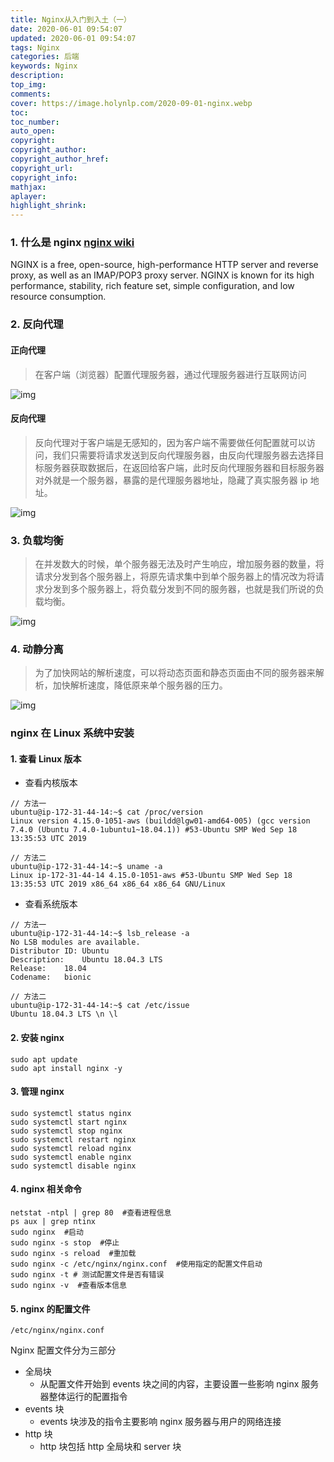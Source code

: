 ```yaml
---
title: Nginx从入门到入土（一）
date: 2020-06-01 09:54:07
updated: 2020-06-01 09:54:07
tags: Nginx
categories: 后端
keywords: Nginx
description:
top_img:
comments:
cover: https://image.holynlp.com/2020-09-01-nginx.webp
toc:
toc_number:
auto_open:
copyright:
copyright_author:
copyright_author_href:
copyright_url:
copyright_info:
mathjax:
aplayer:
highlight_shrink:
---
```


### 1. 什么是 nginx [nginx wiki](https://www.nginx.com/resources/wiki/)

NGINX is a free, open-source, high-performance HTTP server and reverse proxy, as well as an IMAP/POP3 proxy server. NGINX is known for its high performance, stability, rich feature set, simple configuration, and low resource consumption.

### 2. 反向代理

#### 正向代理

> 在客户端（浏览器）配置代理服务器，通过代理服务器进行互联网访问

![img](https://image.holynlp.com/2020-09-01-2020-01-03-073954.png)

#### 反向代理

> 反向代理对于客户端是无感知的，因为客户端不需要做任何配置就可以访问，我们只需要将请求发送到反向代理服务器，由反向代理服务器去选择目标服务器获取数据后，在返回给客户端，此时反向代理服务器和目标服务器对外就是一个服务器，暴露的是代理服务器地址，隐藏了真实服务器 ip 地址。

![img](https://image.holynlp.com/2020-09-01-2020-01-03-075534.png)

### 3. 负载均衡

> 在并发数大的时候，单个服务器无法及时产生响应，增加服务器的数量，将请求分发到各个服务器上，将原先请求集中到单个服务器上的情况改为将请求分发到多个服务器上，将负载分发到不同的服务器，也就是我们所说的负载均衡。

![img](https://image.holynlp.com/2020-09-01-2020-01-03-080704.png)

### 4. 动静分离

> 为了加快网站的解析速度，可以将动态页面和静态页面由不同的服务器来解析，加快解析速度，降低原来单个服务器的压力。

![img](https://image.holynlp.com/2020-01-03-081558.png)

### nginx 在 Linux 系统中安装

#### 1. 查看 Linux 版本

- 查看内核版本

```shell
// 方法一
ubuntu@ip-172-31-44-14:~$ cat /proc/version
Linux version 4.15.0-1051-aws (buildd@lgw01-amd64-005) (gcc version 7.4.0 (Ubuntu 7.4.0-1ubuntu1~18.04.1)) #53-Ubuntu SMP Wed Sep 18 13:35:53 UTC 2019

// 方法二
ubuntu@ip-172-31-44-14:~$ uname -a
Linux ip-172-31-44-14 4.15.0-1051-aws #53-Ubuntu SMP Wed Sep 18 13:35:53 UTC 2019 x86_64 x86_64 x86_64 GNU/Linux
```

- 查看系统版本

```shell
// 方法一
ubuntu@ip-172-31-44-14:~$ lsb_release -a
No LSB modules are available.
Distributor ID:	Ubuntu
Description:	Ubuntu 18.04.3 LTS
Release:	18.04
Codename:	bionic

// 方法二
ubuntu@ip-172-31-44-14:~$ cat /etc/issue
Ubuntu 18.04.3 LTS \n \l
```

#### 2. 安装 nginx

```shell
sudo apt update
sudo apt install nginx -y
```

#### 3. 管理 nginx

```shell
sudo systemctl status nginx
sudo systemctl start nginx
sudo systemctl stop nginx
sudo systemctl restart nginx
sudo systemctl reload nginx
sudo systemctl enable nginx
sudo systemctl disable nginx
```

#### 4. nginx 相关命令

```shell
netstat -ntpl | grep 80  #查看进程信息
ps aux | grep ntinx
sudo nginx  #启动
sudo nginx -s stop  #停止
sudo nginx -s reload  #重加载
sudo nginx -c /etc/nginx/nginx.conf  #使用指定的配置文件启动
sudo nginx -t # 测试配置文件是否有错误
sudo nginx -v  #查看版本信息
```

#### 5. nginx 的配置文件

```shell
/etc/nginx/nginx.conf
```

Nginx 配置文件分为三部分

- 全局块
  - 从配置文件开始到 events 块之间的内容，主要设置一些影响 nginx 服务器整体运行的配置指令
- events 块
  - events 块涉及的指令主要影响 nginx 服务器与用户的网络连接
- http 块
  - http 块包括 http 全局块和 server 块
